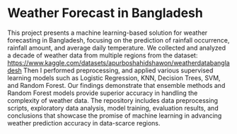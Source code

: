 # Weather Forecast in Bangladesh
This project presents a machine learning-based solution for weather forecasting in Bangladesh, focusing on the prediction of rainfall occurrence, rainfall amount, and average daily temperature. We collected and analyzed a decade of weather data from multiple regions from the dataset: https://www.kaggle.com/datasets/apurboshahidshawon/weatherdatabangladesh 
Then I performed preprocessing, and applied various supervised learning models such as Logistic Regression, KNN, Decision Trees, SVM, and Random Forest. Our findings demonstrate that ensemble methods and Random Forest models provide superior accuracy in handling the complexity of weather data. The repository includes data preprocessing scripts, exploratory data analysis, model training, evaluation results, and conclusions that showcase the promise of machine learning in advancing weather prediction accuracy in data-scarce regions.
